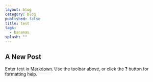 ```yaml
---
layout: blog
category: blog
published: false
title: test
tags: 
  - bananas
splash: ""
---
```

## A New Post

Enter text in [Markdown](http://daringfireball.net/projects/markdown/). Use the toolbar above, or click the **?** button for formatting help.
